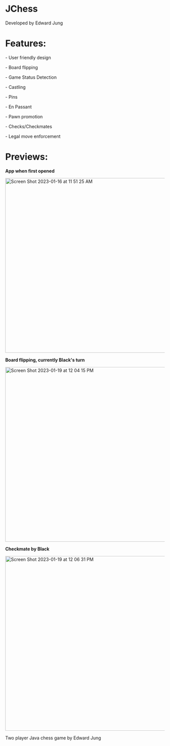 # JChess

Developed by Edward Jung

<h1>Features:</h1>
<p>- User friendly design</p>
<p>- Board flipping</p>
<p>- Game Status Detection</p>
<p>- Castling</p>
<p>- Pins</p>
<p>- En Passant</p>
<p>- Pawn promotion</p>
<p>- Checks/Checkmates</p>
<p>- Legal move enforcement</p>

<h1>Previews:</h1>

<b>App when first opened</b>

<img width="550" alt="Screen Shot 2023-01-16 at 11 51 25 AM" src="https://user-images.githubusercontent.com/109245538/212730216-79e8a27f-b472-4b45-9849-e66c57014764.png">

**Board flipping, currently Black's turn**

<img width="550" alt="Screen Shot 2023-01-19 at 12 04 15 PM" src="https://user-images.githubusercontent.com/109245538/213511697-417d2a45-9de4-4978-a598-611f8a472d94.png">

**Checkmate by Black**

<img width="550" alt="Screen Shot 2023-01-19 at 12 06 31 PM" src="https://user-images.githubusercontent.com/109245538/213512223-e39c9f97-39d9-4c51-a89c-f7e6958dd3e9.png">

Two player Java chess game by Edward Jung
